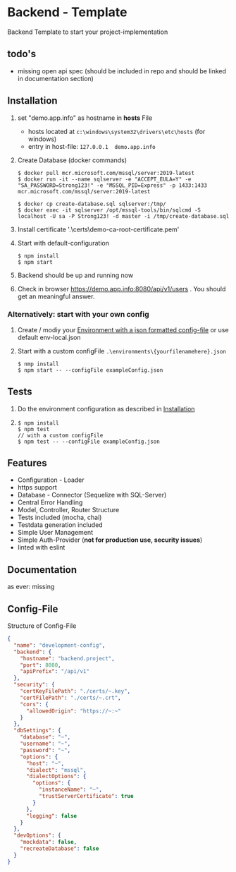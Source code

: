 # Backend - Template 
Backend Template to start your project-implementation 
## todo's
* missing open api spec (should be included in repo and should be linked in documentation section)


## Installation
1. set "demo.app.info" as hostname in **hosts** File 
   - hosts located at ```c:\windows\system32\drivers\etc\hosts``` (for windows)
   - entry in host-file: ```127.0.0.1  demo.app.info``` 

2. Create Database (docker commands)
    ```
    $ docker pull mcr.microsoft.com/mssql/server:2019-latest 
    $ docker run -it --name sqlserver -e "ACCEPT_EULA=Y" -e "SA_PASSWORD=Strong123!" -e "MSSQL_PID=Express" -p 1433:1433  mcr.microsoft.com/mssql/server:2019-latest
    ```
    ```
    $ docker cp create-database.sql sqlserver:/tmp/ 
    $ docker exec -it sqlserver /opt/mssql-tools/bin/sqlcmd -S localhost -U sa -P Strong123! -d master -i /tmp/create-database.sql   
    ```
3. Install certificate '.\certs\demo-ca-root-certificate.pem'     
4. Start with default-configuration 
    ```
    $ npm install 
    $ npm start   
    ``` 
5. Backend should be up and running now
6. Check in browser https://demo.app.info:8080/api/v1/users . You should get an meaningful answer. 

### Alternatively: start with your own config
1. Create / modiy your [Environment with a json formatted config-file](#Config-File) or use default env-local.json

2. Start with a custom configFile ```.\environments\{yourfilenamehere}.json```
   ```
   $ nmp install
   $ npm start -- --configFile exampleConfig.json
   ```


## Tests
1. Do the environment configuration as described in [Installation](#Installation)
2. 
    ```
    $ npm install 
    $ npm test   
    // with a custom configFile
    $ npm test -- --configFile exampleConfig.json
    ``` 

## Features
- Configuration - Loader
- https support
- Database - Connector (Sequelize with SQL-Server)
- Central Error Handling
- Model, Controller, Router Structure 
- Tests included (mocha, chai)
- Testdata generation included
- Simple User Management 
- Simple Auth-Provider (**not for production use, security issues**)
- linted with eslint

## Documentation 
as ever: missing

## Config-File
Structure of Config-File
```json
{
  "name": "development-config",
  "backend": {
    "hostname": "backend.project",
    "port": 8080,
    "apiPrefix": "/api/v1"
  },
  "security": {
    "certKeyFilePath": "./certs/~.key",
    "certFilePath": "./certs/~.crt",
    "cors": {
      "allowedOrigin": "https://~:~"
    }
  },
  "dbSettings": {
    "database": "~",
    "username": "~",
    "password": "~",
    "options": {
      "host": "~",
      "dialect": "mssql",
      "dialectOptions": {
        "options": {
          "instanceName": "~",
          "trustServerCertificate": true
        }
      },
      "logging": false
    }
  },
  "devOptions": {
    "mockdata": false,
    "recreateDatabase": false   
  }
}
```
